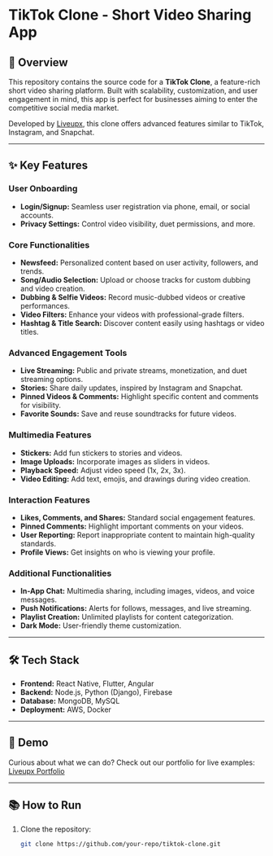 # TikTok Clone - Short Video Sharing App

## 🎥 Overview
This repository contains the source code for a **TikTok Clone**, a feature-rich short video sharing platform. Built with scalability, customization, and user engagement in mind, this app is perfect for businesses aiming to enter the competitive social media market.  

Developed by [Liveupx](http://liveupx.com/portfolio/), this clone offers advanced features similar to TikTok, Instagram, and Snapchat.

---

## ✨ Key Features
### User Onboarding
- **Login/Signup:** Seamless user registration via phone, email, or social accounts.  
- **Privacy Settings:** Control video visibility, duet permissions, and more.

### Core Functionalities
- **Newsfeed:** Personalized content based on user activity, followers, and trends.  
- **Song/Audio Selection:** Upload or choose tracks for custom dubbing and video creation.  
- **Dubbing & Selfie Videos:** Record music-dubbed videos or creative performances.  
- **Video Filters:** Enhance your videos with professional-grade filters.  
- **Hashtag & Title Search:** Discover content easily using hashtags or video titles.

### Advanced Engagement Tools
- **Live Streaming:** Public and private streams, monetization, and duet streaming options.  
- **Stories:** Share daily updates, inspired by Instagram and Snapchat.  
- **Pinned Videos & Comments:** Highlight specific content and comments for visibility.  
- **Favorite Sounds:** Save and reuse soundtracks for future videos.

### Multimedia Features
- **Stickers:** Add fun stickers to stories and videos.  
- **Image Uploads:** Incorporate images as sliders in videos.  
- **Playback Speed:** Adjust video speed (1x, 2x, 3x).  
- **Video Editing:** Add text, emojis, and drawings during video creation.

### Interaction Features
- **Likes, Comments, and Shares:** Standard social engagement features.  
- **Pinned Comments:** Highlight important comments on your videos.  
- **User Reporting:** Report inappropriate content to maintain high-quality standards.  
- **Profile Views:** Get insights on who is viewing your profile.

### Additional Functionalities
- **In-App Chat:** Multimedia sharing, including images, videos, and voice messages.  
- **Push Notifications:** Alerts for follows, messages, and live streaming.  
- **Playlist Creation:** Unlimited playlists for content categorization.  
- **Dark Mode:** User-friendly theme customization.

---

## 🛠️ Tech Stack
- **Frontend:** React Native, Flutter, Angular  
- **Backend:** Node.js, Python (Django), Firebase  
- **Database:** MongoDB, MySQL  
- **Deployment:** AWS, Docker  

---

## 🚀 Demo
Curious about what we can do? Check out our portfolio for live examples: [Liveupx Portfolio](http://liveupx.com/portfolio/)

---

## 📚 How to Run
1. Clone the repository:  
   ```bash
   git clone https://github.com/your-repo/tiktok-clone.git
